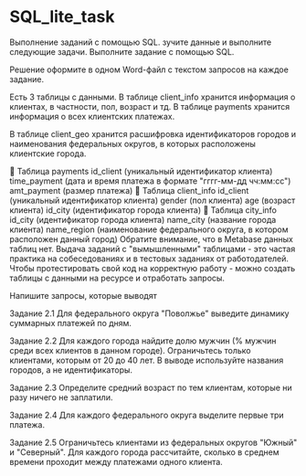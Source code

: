 # SQL_lite_task
Выполнение заданий с помощью SQL.
зучите данные и выполните следующие задачи. Выполните задание с помощью SQL.

Решение оформите в одном Word-файл с текстом запросов на каждое задание.

Есть 3 таблицы с данными. В таблице client_info хранится информация о клиентах, в частности, пол, возраст и тд. В таблице payments хранится информация о всех клиентских платежах.

В таблице client_geo хранится расшифровка идентификаторов городов и наименования федеральных округов, в которых расположены клиентские города.

📁 Таблица payments
id_client (уникальный идентификатор клиента)
time_payment (дата и время платежа в формате "гггг-мм-дд чч:мм:сс")
amt_payment (размер платежа)
📁 Таблица client_info
id_client (уникальный идентификатор клиента)
gender (пол клиента)
age (возраст клиента)
id_city (идентификатор города клиента)
📁 Таблица city_info
id_city (идентификатор города клиента)
name_city (название города клиента)
name_region (наименование федерального округа, в котором расположен данный город)
Обратите внимание, что в Metabase данных таблиц нет. Выдача заданий с "вымышленными" таблицами - это частая практика на собеседованиях и в тестовых заданиях от работодателей.
Чтобы протестировать свой код на корректную работу - можно создать таблицы с данными на ресурсе и отработать запросы.

Напишите запросы, которые выводят

Задание 2.1
Для федерального округа "Поволжье" выведите динамику суммарных платежей по дням.

Задание 2.2
Для каждого города найдите долю мужчин (% мужчин среди всех клиентов в данном городе). Ограничьтесь только клиентами, которым от 20 до 40 лет. В выводе используйте названия городов, а не идентификаторы.

Задание 2.3
Определите средний возраст по тем клиентам, которые ни разу ничего не заплатили.

Задание 2.4
Для каждого федерального округа выделите первые три платежа.

Задание 2.5
Ограничьтесь клиентами из федеральных округов "Южный" и "Северный". Для каждого города рассчитайте, сколько в среднем времени проходит между платежами одного клиента.
